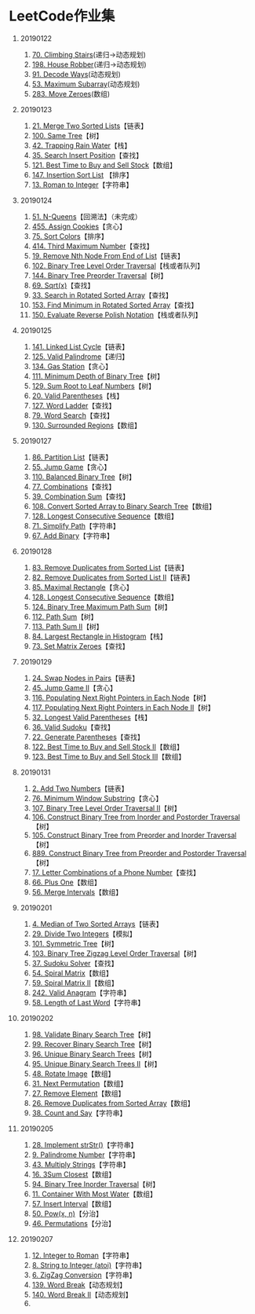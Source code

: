 # LeetCode作业集 
1. 20190122
	1. [70. Climbing Stairs](https://leetcode.com/problems/climbing-stairs/)(递归->动态规划)
	1. [198. House Robber](https://leetcode.com/problems/house-robber/)(递归->动态规划)
	1. [91. Decode Ways](https://leetcode.com/problems/decode-ways/)(动态规划)
	1. [53. Maximum Subarray](https://leetcode.com/problems/maximum-subarray/description/)(动态规划)
	1. [283. Move Zeroes](https://leetcode.com/problems/move-zeroes/)(数组)

2. 20190123
	1. [21.  Merge Two Sorted Lists](https://leetcode.com/problems/merge-two-sorted-lists/)【链表】
	1. [100. Same Tree](https://leetcode.com/problems/same-tree/)【树】
	1. [42. Trapping Rain Water](https://leetcode.com/problems/trapping-rain-water/)【栈】
	1. [35. Search Insert Position](https://leetcode.com/problems/search-insert-position/)【查找】
	1. [121. Best Time to Buy and Sell Stock](https://leetcode.com/problems/best-time-to-buy-and-sell-stock/)【数组】
	1. [147. Insertion Sort List](https://leetcode.com/problems/insertion-sort-list/) 【排序】
	1. [13. Roman to Integer](https://leetcode.com/problems/roman-to-integer/)【字符串】

3. 20190124
	1. [51. N-Queens](https://leetcode.com/problems/n-queens/)【回溯法】（未完成）
	1. [455. Assign Cookies](https://leetcode.com/problems/assign-cookies/)【贪心】
	1. [75. Sort Colors](https://leetcode.com/problems/sort-colors/)【排序】
	1. [414. Third Maximum Number](https://leetcode.com/problems/third-maximum-number/)【查找】
	1. [19. Remove Nth Node From End of List](https://leetcode.com/problems/remove-nth-node-from-end-of-list/)【链表】
	1. [102. Binary Tree Level Order Traversal](https://leetcode.com/problems/binary-tree-level-order-traversal/)【栈或者队列】
	1. [144. Binary Tree Preorder Traversal](https://leetcode.com/problems/binary-tree-preorder-traversal/)【树】
	1. [69. Sqrt(x)](https://leetcode.com/problems/sqrtx/)【查找】
	1. [33. Search in Rotated Sorted Array](https://leetcode.com/problems/search-in-rotated-sorted-array/)【查找】
	1. [153. Find Minimum in Rotated Sorted Array](https://leetcode.com/problems/find-minimum-in-rotated-sorted-array/)【查找】
	1. [150. Evaluate Reverse Polish Notation](https://leetcode.com/problems/evaluate-reverse-polish-notation/)【栈或者队列】

4. 20190125
    1. [141. Linked List Cycle](https://leetcode.com/problems/linked-list-cycle/)【链表】
    1. [125. Valid Palindrome](https://leetcode.com/problems/valid-palindrome/)【递归】
    1. [134. Gas Station](https://leetcode.com/problems/gas-station/)【贪心】
    1. [111. Minimum Depth of Binary Tree](https://leetcode.com/problems/minimum-depth-of-binary-tree/)【树】
    1. [129. Sum Root to Leaf Numbers](https://leetcode.com/problems/sum-root-to-leaf-numbers/)【树】
    1. [20. Valid Parentheses](https://leetcode.com/problems/valid-parentheses/)【栈】
    1. [127. Word Ladder](https://leetcode.com/problems/word-ladder/)【查找】
    1. [79. Word Search](https://leetcode.com/problems/word-search/)【查找】
    1. [130. Surrounded Regions](https://leetcode.com/problems/surrounded-regions/)【数组】

5. 20190127
    1. [86. Partition List](https://leetcode.com/problems/partition-list/)【链表】
    1. [55. Jump Game](https://leetcode.com/problems/jump-game/)【贪心】
    1. [110. Balanced Binary Tree](https://leetcode.com/problems/balanced-binary-tree/)【树】
    1. [77. Combinations](https://leetcode.com/problems/combinations/)【查找】
    1. [39. Combination Sum](https://leetcode.com/problems/combination-sum/)【查找】
    1. [108. Convert Sorted Array to Binary Search Tree](https://leetcode.com/problems/convert-sorted-array-to-binary-search-tree/)【数组】
    1. [128. Longest Consecutive Sequence](https://leetcode.com/problems/longest-consecutive-sequence/)【数组】
    1. [71. Simplify Path](https://leetcode.com/problems/simplify-path/)【字符串】
    1. [67. Add Binary](https://leetcode.com/problems/add-binary/)【字符串】

6. 20190128
    1. [83. Remove Duplicates from Sorted List](https://leetcode.com/problemset/all/?search=remove-duplicates-from-sorted-list%20)【链表】
    1. [82. Remove Duplicates from Sorted List II](https://leetcode.com/problems/remove-duplicates-from-sorted-list-ii/)【链表】
    1. [85. Maximal Rectangle](https://leetcode.com/problems/maximal-rectangle/)【贪心】
    1. [128. Longest Consecutive Sequence](https://leetcode.com/problems/longest-consecutive-sequence/)【数组】
    1. [124. Binary Tree Maximum Path Sum](https://leetcode.com/problems/binary-tree-maximum-path-sum/)【树】
    1. [112. Path Sum](https://leetcode.com/problems/path-sum/)【树】
    1. [113. Path Sum II](https://leetcode.com/problems/path-sum-ii/)【树】
    1. [84. Largest Rectangle in Histogram](https://leetcode.com/problems/largest-rectangle-in-histogram/)【栈】
    1. [73. Set Matrix Zeroes](https://leetcode.com/problems/set-matrix-zeroes/)【查找】

7. 20190129
    1. [24. Swap Nodes in Pairs](https://leetcode.com/problems/swap-nodes-in-pairs/)【链表】
    1. [45. Jump Game II](https://leetcode.com/problems/jump-game-ii/)【贪心】
    1. [116. Populating Next Right Pointers in Each Node](https://leetcode.com/problems/populating-next-right-pointers-in-each-node/)【树】
    1. [117. Populating Next Right Pointers in Each Node II](https://leetcode.com/problems/populating-next-right-pointers-in-each-node-ii/)【树】
    1. [32. Longest Valid Parentheses](https://leetcode.com/problems/longest-valid-parentheses/)【栈】
    1. [36. Valid Sudoku](https://leetcode.com/problems/valid-sudoku/)【查找】
    1. [22. Generate Parentheses](https://leetcode.com/problems/generate-parentheses/)【查找】
    1. [122. Best Time to Buy and Sell Stock II](https://leetcode.com/problems/best-time-to-buy-and-sell-stock-ii/)【数组】
    1. [123. Best Time to Buy and Sell Stock III](https://leetcode.com/problems/best-time-to-buy-and-sell-stock-iii/)【数组】

8. 20190131
    1. [2. Add Two Numbers](https://leetcode.com/problems/add-two-numbers/)【链表】
    1. [76. Minimum Window Substring](https://leetcode.com/problems/minimum-window-substring/)【贪心】
    1. [107. Binary Tree Level Order Traversal II](https://leetcode.com/problems/binary-tree-level-order-traversal-ii/)【树】
    1. [106. Construct Binary Tree from Inorder and Postorder Traversal](https://leetcode.com/problems/construct-binary-tree-from-inorder-and-postorder-traversal/)【树】
    1. [105. Construct Binary Tree from Preorder and Inorder Traversal](https://leetcode.com/problems/construct-binary-tree-from-preorder-and-inorder-traversal/)【树】
    1. [889. Construct Binary Tree from Preorder and Postorder Traversal](https://leetcode.com/problems/construct-binary-tree-from-preorder-and-postorder-traversal/)【树】
    1. [17. Letter Combinations of a Phone Number](https://leetcode.com/problems/letter-combinations-of-a-phone-number/)【查找】
    1. [66. Plus One](https://leetcode.com/problems/plus-one/)【数组】
    1. [56. Merge Intervals](https://leetcode.com/problems/merge-intervals/)【数组】

9. 20190201
    1. [4. Median of Two Sorted Arrays](https://leetcode.com/problems/median-of-two-sorted-arrays/)【链表】
    1. [29. Divide Two Integers](https://leetcode.com/problems/divide-two-integers/)【模拟】
    1. [101. Symmetric Tree](https://leetcode.com/problems/symmetric-tree/)【树】
    1. [103. Binary Tree Zigzag Level Order Traversal](https://leetcode.com/problems/binary-tree-zigzag-level-order-traversal/)【树】
    1. [37. Sudoku Solver](https://leetcode.com/problems/sudoku-solver/)【查找】
    1. [54. Spiral Matrix](https://leetcode.com/problems/spiral-matrix/)【数组】
    1. [59. Spiral Matrix II](https://leetcode.com/problems/spiral-matrix-ii/)【数组】
    1. [242. Valid Anagram](https://leetcode.com/problems/valid-anagram/)【字符串】
    1. [58. Length of Last Word](https://leetcode.com/problems/length-of-last-word/)【字符串】
    
10. 20190202
    1. [98. Validate Binary Search Tree](https://leetcode.com/problems/validate-binary-search-tree/)【树】
    1. [99. Recover Binary Search Tree](https://leetcode.com/problems/recover-binary-search-tree/)【树】
    1. [96. Unique Binary Search Trees](https://leetcode.com/problems/unique-binary-search-trees/)【树】
    1. [95. Unique Binary Search Trees II](https://leetcode.com/problems/unique-binary-search-trees-ii/)【树】
    1. [48. Rotate Image](https://leetcode.com/problems/rotate-image/)【数组】
    1. [31. Next Permutation](https://leetcode.com/problems/next-permutation/)【数组】
    1. [27. Remove Element](https://leetcode.com/problems/remove-element/)【数组】
    1. [26. Remove Duplicates from Sorted Array](https://leetcode.com/problems/remove-duplicates-from-sorted-array/)【数组】
    1. [38. Count and Say](https://leetcode.com/problems/count-and-say/)【字符串】

11. 20190205
    1. [28. Implement strStr()](https://leetcode.com/problems/implement-strstr/)【字符串】
    1. [9. Palindrome Number](https://leetcode.com/problems/palindrome-number/)【字符串】
    1. [43. Multiply Strings](https://leetcode.com/problems/multiply-strings/)【字符串】
    1. [16. 3Sum Closest](https://leetcode.com/problems/3sum-closest/)【数组】
    1. [94. Binary Tree Inorder Traversal](https://leetcode.com/problems/binary-tree-inorder-traversal/)【树】
    1. [11. Container With Most Water](https://leetcode.com/problems/container-with-most-water/)【数组】
    1. [57. Insert Interval](https://leetcode.com/problems/insert-interval/)【数组】
    1. [50. Pow(x, n)](https://leetcode.com/problems/powx-n/)【分治】
    1. [46. Permutations](https://leetcode.com/problems/permutations/)【分治】
    
12. 20190207
    1. [12. Integer to Roman](https://leetcode.com/problems/integer-to-roman/)【字符串】
    1. [8. String to Integer (atoi)](https://leetcode.com/problems/string-to-integer-atoi/)【字符串】
    1. [6. ZigZag Conversion](https://leetcode.com/problems/zigzag-conversion/)【字符串】
    1. [139. Word Break](https://leetcode.com/problems/word-break/)【动态规划】
    1. [140. Word Break II](https://leetcode.com/problems/word-break-ii/)【动态规划】
    1. 